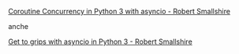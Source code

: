 
[Coroutine Concurrency in Python 3 with asyncio - Robert Smallshire](https://www.youtube.com/watch?v=c5wodlqGK-M)

anche

[Get to grips with asyncio in Python 3 - Robert Smallshire](https://www.youtube.com/watch?v=M-UcUs7IMIM)


